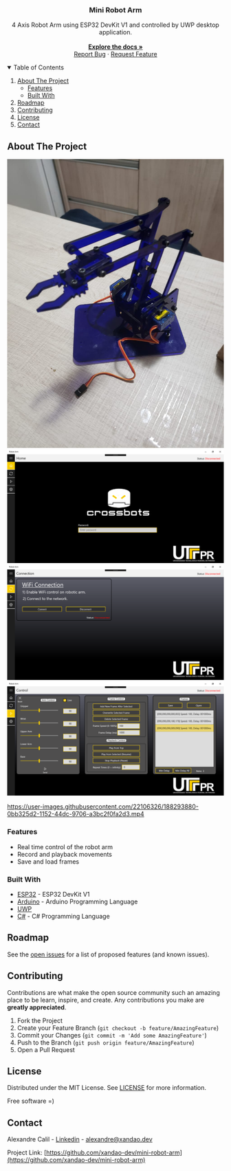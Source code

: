 <br />
<p align="center">
  <h3 align="center">Mini Robot Arm</h3>

  <p align="center">
	4 Axis Robot Arm using ESP32 DevKit V1 and controlled by UWP desktop application.
    <br />
	<br />
    <a href="https://github.com/xandao-dev/mini-robot-arm"><strong>Explore the docs »</strong></a>
    <br />
    <a href="https://github.com/xandao-dev/mini-robot-arm/issue">Report Bug</a>
    ·
    <a href="https://github.com/xandao-dev/mini-robot-arm/issues">Request Feature</a>
  </p>
</p>


<!-- TABLE OF CONTENTS -->
<details open="open">
  <summary>Table of Contents</summary>
  <ol>
    <li>
      <a href="#about-the-project">About The Project</a>
      <ul>
        <li><a href="#features">Features</a></li>
        <li><a href="#built-with">Built With</a></li>
      </ul>
    </li>
    <li><a href="#roadmap">Roadmap</a></li>
    <li><a href="#contributing">Contributing</a></li>
    <li><a href="#license">License</a></li>
    <li><a href="#contact">Contact</a></li>
  </ol>
</details>

## About The Project

<div align="center">
  <a href="https://github.com/xandao-dev/mini-robot-arm">
    <img src="./assets/mini-robot-arm.jpg" alt="4 axis robot arm">
    <img src="./assets/home.png" alt="UWP Home Page">
    <img src="./assets/connection.png" alt="UWP Connection Page">
    <img src="./assets/control.png" alt="UWP Control Page">
  </a>
</div>

https://user-images.githubusercontent.com/22106326/188293880-0bb325d2-1152-44dc-9706-a3bc2f0fa2d3.mp4

### Features

* Real time control of the robot arm
* Record and playback movements
* Save and load frames

### Built With

* [ESP32](https://www.espressif.com/en/products/socs/esp32/overview) - ESP32 DevKit V1
* [Arduino](https://www.arduino.cc/) - Arduino Programming Language
* [UWP](https://docs.microsoft.com/en-us/windows/uwp/get-started/universal-application-platform-guide)
* [C#](https://docs.microsoft.com/en-us/dotnet/csharp/) - C# Programming Language

## Roadmap

See the [open issues](https://github.com/xandao-dev/mini-robot-arm/issues) for a list of proposed features (and known issues).

## Contributing

Contributions are what make the open source community such an amazing place to be learn, inspire, and create. Any contributions you make are **greatly appreciated**.

1. Fork the Project
2. Create your Feature Branch (`git checkout -b feature/AmazingFeature`)
3. Commit your Changes (`git commit -m 'Add some AmazingFeature'`)
4. Push to the Branch (`git push origin feature/AmazingFeature`)
5. Open a Pull Request

## License

Distributed under the MIT License. See [LICENSE](./LICENSE.md) for more information.

Free software =)

## Contact

Alexandre Calil - [Linkedin](https://www.linkedin.com/in/xandao-dev/) - [alexandre@xandao.dev](mailto:alexandre@xandao.dev)

Project Link: [https://github.com/xandao-dev/mini-robot-arm](https://github.com/xandao-dev/mini-robot-arm)
